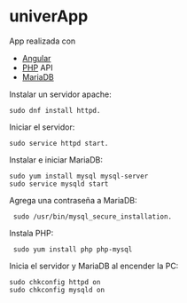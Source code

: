 # univerApp
App realizada con 

  * [Angular][1]
  * [PHP][2] API
  * [MariaDB][3]

Instalar un servidor apache:
    
    sudo dnf install httpd.

Iniciar el servidor:

    sudo service httpd start.
    
Instalar e iniciar MariaDB:

    sudo yum install mysql mysql-server
    sudo service mysqld start
 
 Agrega una contraseña a MariaDB:
 
     sudo /usr/bin/mysql_secure_installation.
     
 Instala PHP:
 
     sudo yum install php php-mysql
 
 Inicia el servidor y MariaDB al encender la PC:
 
    sudo chkconfig httpd on
    sudo chkconfig mysqld on



[1]: https://angular.io/    "AngularJS"
[2]: http://php.net/        "PHP"
[3]: https://mariadb.org/   "MariaDB"





